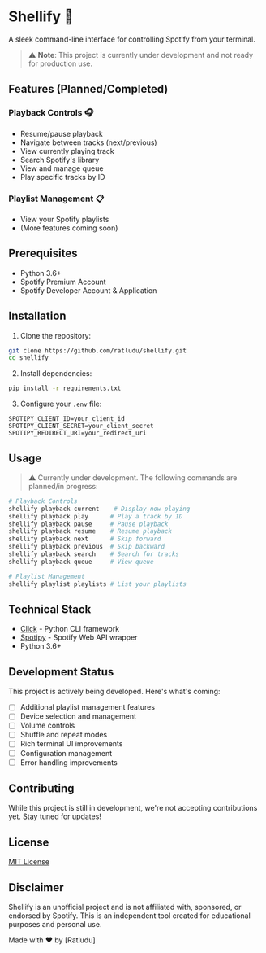 # Shellify 🎵

A sleek command-line interface for controlling Spotify from your terminal.

> ⚠️ **Note**: This project is currently under development and not ready for production use.

## Features (Planned/Completed)

### Playback Controls 🎧
- Resume/pause playback
- Navigate between tracks (next/previous)
- View currently playing track
- Search Spotify's library
- View and manage queue
- Play specific tracks by ID

### Playlist Management 📋
- View your Spotify playlists
- (More features coming soon)

## Prerequisites

- Python 3.6+
- Spotify Premium Account
- Spotify Developer Account & Application

## Installation

1. Clone the repository:
```bash
git clone https://github.com/ratludu/shellify.git
cd shellify
```

2. Install dependencies:
```bash
pip install -r requirements.txt
```

3. Configure your `.env` file:
```
SPOTIPY_CLIENT_ID=your_client_id
SPOTIPY_CLIENT_SECRET=your_client_secret
SPOTIPY_REDIRECT_URI=your_redirect_uri
```

## Usage

> ⚠️ Currently under development. The following commands are planned/in progress:

```bash
# Playback Controls
shellify playback current    # Display now playing
shellify playback play      # Play a track by ID
shellify playback pause     # Pause playback
shellify playback resume    # Resume playback
shellify playback next      # Skip forward
shellify playback previous  # Skip backward
shellify playback search    # Search for tracks
shellify playback queue     # View queue

# Playlist Management
shellify playlist playlists # List your playlists
```

## Technical Stack

- [Click](https://click.palletsprojects.com/) - Python CLI framework
- [Spotipy](https://spotipy.readthedocs.io/) - Spotify Web API wrapper
- Python 3.6+

## Development Status

This project is actively being developed. Here's what's coming:
- [ ] Additional playlist management features
- [ ] Device selection and management
- [ ] Volume controls
- [ ] Shuffle and repeat modes
- [ ] Rich terminal UI improvements
- [ ] Configuration management
- [ ] Error handling improvements

## Contributing

While this project is still in development, we're not accepting contributions yet. Stay tuned for updates!

## License

[MIT License](LICENSE)

## Disclaimer

Shellify is an unofficial project and is not affiliated with, sponsored, or endorsed by Spotify. This is an independent tool created for educational purposes and personal use.

Made with ♥️ by [Ratludu]

